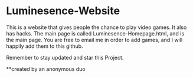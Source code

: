 # Luminesence-Website
This is a website that gives people the chance to play video games. It also has hacks.
The main page is called Luminesence-Homepage.html, and is the main page. You are free to email me
in order to add games, and I will happily add them to this github.

Remember to stay updated and star this Project.




**created by an anonymous duo 
